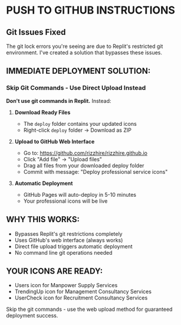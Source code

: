 # PUSH TO GITHUB INSTRUCTIONS

## Git Issues Fixed
The git lock errors you're seeing are due to Replit's restricted git environment. I've created a solution that bypasses these issues.

## IMMEDIATE DEPLOYMENT SOLUTION:

### Skip Git Commands - Use Direct Upload Instead

**Don't use git commands in Replit.** Instead:

1. **Download Ready Files**
   - The `deploy` folder contains your updated icons
   - Right-click `deploy` folder → Download as ZIP

2. **Upload to GitHub Web Interface**
   - Go to: https://github.com/rizzhire/rizzhire.github.io
   - Click "Add file" → "Upload files"
   - Drag all files from your downloaded deploy folder
   - Commit with message: "Deploy professional service icons"

3. **Automatic Deployment**
   - GitHub Pages will auto-deploy in 5-10 minutes
   - Your professional icons will be live

## WHY THIS WORKS:
- Bypasses Replit's git restrictions completely
- Uses GitHub's web interface (always works)
- Direct file upload triggers automatic deployment
- No command line git operations needed

## YOUR ICONS ARE READY:
- Users icon for Manpower Supply Services
- TrendingUp icon for Management Consultancy Services  
- UserCheck icon for Recruitment Consultancy Services

Skip the git commands - use the web upload method for guaranteed deployment success.